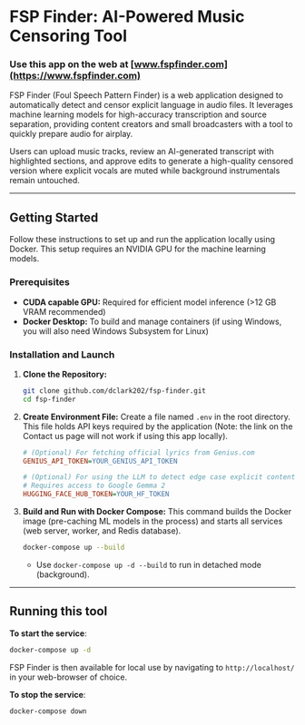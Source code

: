 # FSP Finder: AI-Powered Music Censoring Tool

### Use this app on the web at [www.fspfinder.com](https://www.fspfinder.com)


FSP Finder (Foul Speech Pattern Finder) is a web application designed to automatically detect and censor explicit language in audio files. It leverages machine learning models for high-accuracy transcription and source separation, providing content creators and small broadcasters with a tool to quickly prepare audio for airplay.

Users can upload music tracks, review an AI-generated transcript with highlighted sections, and approve edits to generate a high-quality censored version where explicit vocals are muted while background instrumentals remain untouched.

---

## Getting Started

Follow these instructions to set up and run the application locally using Docker. This setup requires an NVIDIA GPU for the machine learning models.

### Prerequisites

* **CUDA capable GPU:** Required for efficient model inference (>12 GB VRAM recommended)
* **Docker Desktop:** To build and manage containers (if using Windows, you will also need Windows Subsystem for Linux)

### Installation and Launch

1.  **Clone the Repository:**
    ```bash
    git clone github.com/dclark202/fsp-finder.git
    cd fsp-finder
    ```

2.  **Create Environment File:**
    Create a file named `.env` in the root directory. This file holds API keys required by the application (Note: the link on the Contact us page will not work if using this app locally).
    ```ini
    # (Optional) For fetching official lyrics from Genius.com
    GENIUS_API_TOKEN=YOUR_GENIUS_API_TOKEN

    # (Optional) For using the LLM to detect edge case explicit content
    # Requires access to Google Gemma 2
    HUGGING_FACE_HUB_TOKEN=YOUR_HF_TOKEN
    ```

3.  **Build and Run with Docker Compose:**
    This command builds the Docker image (pre-caching ML models in the process) and starts all services (web server, worker, and Redis database).

    ```bash
    docker-compose up --build
    ```
    * Use `docker-compose up -d --build` to run in detached mode (background).

---

## Running this tool

**To start the service**: 
```bash
docker-compose up -d
```

FSP Finder is then available for local use by navigating to `http://localhost/` in your web-browser of choice.

**To stop the service**: 
```bash
docker-compose down
```
